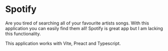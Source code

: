 # Spotify

Are you tired of searching all of your favourite artists songs.
With this application you can easily find them all!
Spotify is great app but I am lacking this functionality.

This application works with Vite, Preact and Typescript.

